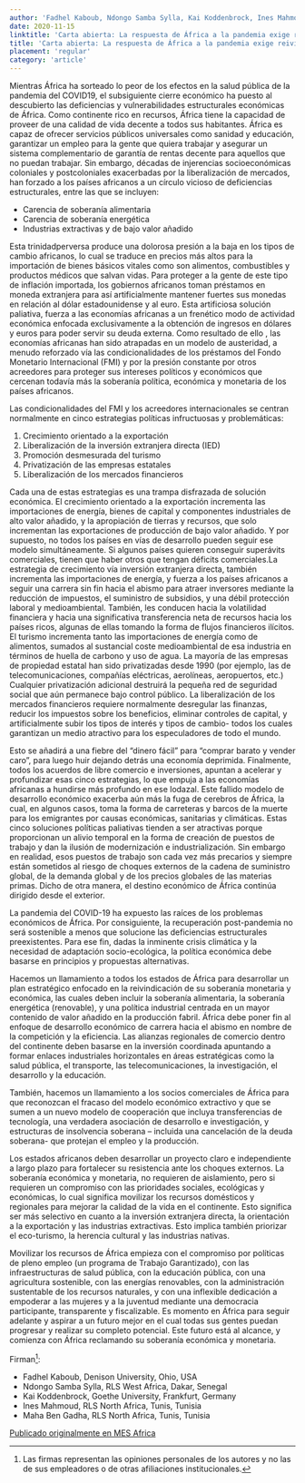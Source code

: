 ```yaml
---
author: 'Fadhel Kaboub, Ndongo Samba Sylla, Kai Koddenbrock, Ines Mahmoud, Maha Ben Gadha'
date: 2020-11-15
linktitle: 'Carta abierta: La respuesta de África a la pandemia exige reivindicar la soberanía económica y monetaria'
title: 'Carta abierta: La respuesta de África a la pandemia exige reivindicar la soberanía económica y monetaria'
placement: 'regular'
category: 'article'
---
```


Mientras África ha sorteado lo peor de los efectos en la salud pública de la pandemia del COVID19, el subsiguiente cierre económico ha puesto al descubierto las deficiencias y vulnerabilidades estructurales económicas de África. Como continente rico en recursos, África tiene la capacidad de proveer de una calidad de vida decente a todos sus habitantes. África es capaz de ofrecer servicios públicos universales como sanidad y educación, garantizar un empleo para la gente que quiera trabajar y asegurar un sistema complementario de garantía de rentas decente para aquellos que no puedan trabajar. Sin embargo, décadas de injerencias socioeconómicas coloniales y postcoloniales exacerbadas por la liberalización de mercados, han forzado a los países africanos a un círculo vicioso de deficiencias estructurales, entre las que se incluyen:

- Carencia de soberanía alimentaria
- Carencia de soberanía energética
- Industrias extractivas y de bajo valor añadido

Esta trinidadperversa produce una dolorosa presión a la baja en los tipos de cambio africanos, lo cual se traduce en precios más altos para la importación de bienes básicos vitales como son alimentos, combustibles y productos médicos que salvan vidas. Para proteger a la gente de este tipo de inflación importada, los gobiernos africanos toman préstamos en moneda extranjera para así artificialmente mantener fuertes sus monedas en relación al dólar estadounidense y al euro. Esta artificiosa solución paliativa, fuerza a las economías africanas a un frenético modo de actividad económica enfocada exclusivamente a la obtención de ingresos en dólares y euros para poder servir su deuda externa. Como resultado de ello , las economías africanas han sido atrapadas en un modelo de austeridad, a menudo reforzado vía las condicionalidades de los préstamos del Fondo Monetario Internacional (FMI) y por la presión constante por otros acreedores para proteger sus intereses políticos y económicos que cercenan todavía más la soberanía política, económica y monetaria de los países africanos.

Las condicionalidades del FMI y los acreedores internacionales se centran normalmente en cinco estrategias políticas infructuosas y problemáticas:

1. Crecimiento orientado a la exportación
2. Liberalización de la inversión extranjera directa (IED)
3. Promoción desmesurada del turismo
4. Privatización de las empresas estatales
5. Liberalización de los mercados financieros

Cada una de estas estrategias es una trampa disfrazada de solución económica. El crecimiento orientado a la exportación incrementa las importaciones de energía, bienes de capital y componentes industriales de alto valor añadido, y la apropiación de tierras y recursos, que solo incrementan las exportaciones de producción de bajo valor añadido. Y por supuesto, no todos los países en vías de desarrollo pueden seguir ese modelo simultáneamente. Si algunos países quieren conseguir superávits comerciales, tienen que haber otros que tengan déficits comerciales.La estrategia de crecimiento vía inversión extranjera directa, también incrementa las importaciones de energía, y fuerza a los países africanos a seguir una carrera sin fin hacia el abismo para atraer inversores mediante la reducción de impuestos, el suministro de subsidios, y una débil protección laboral y medioambiental. También, les conducen hacia la volatilidad financiera y hacia una significativa transferencia neta de recursos hacia los países ricos, algunas de ellas tomando la forma de flujos financieros ilícitos. El turismo incrementa tanto las importaciones de energía como de alimentos, sumados al sustancial coste medioambiental de esa industria en términos de huella de carbono y uso de agua. La mayoría de las empresas de propiedad estatal han sido privatizadas desde 1990 (por ejemplo, las de telecomunicaciones, compañías eléctricas, aerolíneas, aeropuertos, etc.) Cualquier privatización adicional destruirá la pequeña red de seguridad social que aún permanece bajo control público. La liberalización de los mercados financieros requiere normalmente desregular las finanzas, reducir los impuestos sobre los beneficios, eliminar controles de capital, y artificialmente subir los tipos de interés y tipos de cambio- todos los cuales garantizan un medio atractivo para los especuladores de todo el mundo.

Esto se añadirá a una fiebre del “dinero fácil” para “comprar barato y vender caro”, para luego huir dejando detrás una economía deprimida. Finalmente, todos los acuerdos de libre comercio e inversiones, apuntan a acelerar y profundizar esas cinco estrategias, lo que empuja a las economías africanas a hundirse más profundo en ese lodazal. Este fallido modelo de desarrollo económico exacerba aún más la fuga de cerebros de África, la cual, en algunos casos, toma la forma de carreteras y barcos de la muerte para los emigrantes por causas económicas, sanitarias y climáticas. Estas cinco soluciones políticas paliativas tienden a ser atractivas porque proporcionan un alivio temporal en la forma de creación de puestos de trabajo y dan la ilusión de modernización e industrialización. Sin embargo en realidad, esos puestos de trabajo son cada vez más precarios y siempre están sometidos al riesgo de choques externos de la cadena de suministro global, de la demanda global y de los precios globales de las materias primas. Dicho de otra manera, el destino económico de África continúa dirigido desde el exterior.

La pandemia del COVID-19 ha expuesto las raíces de los problemas económicos de África. Por consiguiente, la recuperación post-pandemia no será sostenible a menos que solucione las deficiencias estructurales preexistentes. Para ese fin, dadas la inminente crisis climática y la necesidad de adaptación socio-ecológica, la política económica debe basarse en principios y propuestas alternativas.

Hacemos un llamamiento a todos los estados de África para desarrollar un plan estratégico enfocado en la reivindicación de su soberanía monetaria y económica, las cuales deben incluir la soberanía alimentaria, la soberanía energética (renovable), y una política industrial centrada en un mayor contenido de valor añadido en la producción fabril. África debe poner fin al enfoque de desarrollo económico de carrera hacia el abismo en nombre de la competición y la eficiencia. Las alianzas regionales de comercio dentro del continente deben basarse en la inversión coordinada apuntando a formar enlaces industriales horizontales en áreas estratégicas como la salud pública, el transporte, las telecomunicaciones, la investigación, el desarrollo y la educación.

También, hacemos un llamamiento a los socios comerciales de África para que reconozcan el fracaso del modelo económico extractivo y que se sumen a un nuevo modelo de cooperación que incluya transferencias de tecnología, una verdadera asociación de desarrollo e investigación, y estructuras de insolvencia soberana – incluida una cancelación de la deuda soberana- que protejan el empleo y la producción.

Los estados africanos deben desarrollar un proyecto claro e independiente a largo plazo para fortalecer su resistencia ante los choques externos. La soberanía económica y monetaria, no requieren de aislamiento, pero si requieren un compromiso con las prioridades sociales, ecológicas y económicas, lo cual significa movilizar los recursos domésticos y regionales para mejorar la calidad de la vida en el continente. Esto significa ser más selectivo en cuanto a la inversión extranjera directa, la orientación a la exportación y las industrias extractivas. Esto implica también priorizar el eco-turismo, la herencia cultural y las industrias nativas.

Movilizar los recursos de África empieza con el compromiso por políticas de pleno empleo (un programa de Trabajo Garantizado), con las infraestructuras de salud pública, con la educación pública, con una agricultura sostenible, con las energías renovables, con la administración sustentable de los recursos naturales, y con una inflexible dedicación a empoderar a las mujeres y a la juventud mediante una democracia participante, transparente y fiscalizable. Es momento en África para seguir adelante y aspirar a un futuro mejor en el cual todas sus gentes puedan progresar y realizar su completo potencial. Este futuro está al alcance, y comienza con África reclamando su soberanía económica y monetaria.

Firman[^1]:

- Fadhel Kaboub, Denison University, Ohio, USA
- Ndongo Samba Sylla, RLS West Africa, Dakar, Senegal
- Kai Koddenbrock, Goethe University, Frankfurt, Germany
- Ines Mahmoud, RLS North Africa, Tunis, Tunisia
- Maha Ben Gadha, RLS North Africa, Tunis, Tunisia

[Publicado originalmente en MES Africa](https://mes-africa.org/)

[^1]: Las firmas representan las opiniones personales de los autores y no las de sus empleadores o de otras afiliaciones institucionales.
